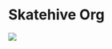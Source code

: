 # Skatehive Org

![]([https://www.skatehive.app/assets/pepenation.gif](https://i.ibb.co/8cn6cG3/bam.png)https://i.ibb.co/8cn6cG3/bam.png)
